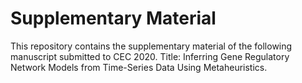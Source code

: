 # Supplementary Material

This repository contains the supplementary material of the following manuscript submitted to CEC 2020. 
Title: Inferring Gene Regulatory Network Models from Time-Series Data Using Metaheuristics.
